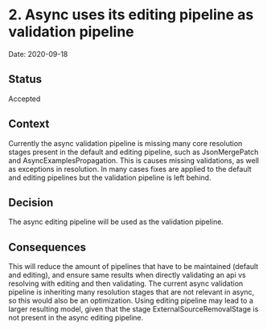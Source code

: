 # 2. Async uses its editing pipeline as validation pipeline

Date: 2020-09-18

## Status

Accepted

## Context

Currently the async validation pipeline is missing many core resolution stages present in the default and editing pipeline, such as JsonMergePatch and AsyncExamplesPropagation. This is causes missing validations, as well as exceptions in resolution. In many cases fixes are applied to the default and editing pipelines but the validation pipeline is left behind.

## Decision

The async editing pipeline will be used as the validation pipeline.

## Consequences

This will reduce the amount of pipelines that have to be maintained (default and editing), and ensure same results when directly validating an api vs resolving with editing and then validating.
The current async validation pipeline is inheriting many resolution stages that are not relevant in async, so this would also be an optimization.
Using editing pipeline may lead to a larger resulting model, given that the stage ExternalSourceRemovalStage is not present in the async editing pipeline.


